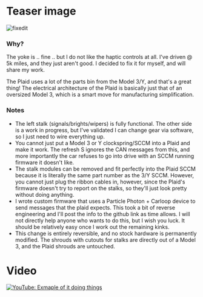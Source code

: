 # Teaser image
![fixedit](https://user-images.githubusercontent.com/1096409/136587337-c3030eec-17dc-487b-97b4-d6835abfb37c.jpg)

### Why?
The yoke is .. fine .. but I do not like the haptic controls at all. I've driven @ 5k miles, and they just aren't good. I decided to fix it for myself, and will share my work.

The Plaid uses a lot of the parts bin from the Model 3/Y, and that's a great thing! The electrical architecture of the Plaid is basically just that of an oversized Model 3, which is a smart move for manufacturing simplification.

### Notes
* The left stalk (signals/brights/wipers) is fully functional. The other side is a work in progress, but I've validated I can change gear via software, so I just need to wire everything up.
* You cannot just put a Model 3 or Y clockspring/SCCM into a Plaid and make it work. The refresh S ignores the CAN messages from this, and more importantly the car refuses to go into drive with an SCCM running firmware it doesn't like.
* The stalk modules can be removed and fit perfectly into the Plaid SCCM because it is literally the same part number as the 3/Y SCCM. However, you cannot just plug the ribbon cables in, however, since the Plaid's firmware doesn't try to report on the stalks, so they'll just look pretty without doing anything.
* I wrote custom firmware that uses a Particle Photon + Carloop device to send messages that the plaid expects. This took a bit of reverse engineering and I'll post the info to the github link as time allows. I will not directly help anyone who wants to do this, but I wish you luck. It should be relatively easy once I work out the remaining kinks.
* This change is entirely reversible, and no stock hardware is permanently modified. The shrouds with cutouts for stalks are directly out of a Model 3, and the Plaid shrouds are untouched.

# Video
[![YouTube: Exmaple of it doing things](https://img.youtube.com/vi/6T2n5DXqf1k/0.jpg)](https://www.youtube.com/watch?v=6T2n5DXqf1k)
